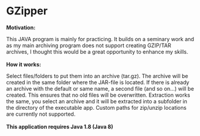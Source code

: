 # GZipper

<b>Motivation:</b><br>

This JAVA program is mainly for practicing. It builds on a seminary work and as my main archiving program does not support creating GZIP/TAR archives, I thought this would be a great opportunity to enhance my skills.<br>
<br>
<b>How it works:</b><br>

Select files/folders to put them into an archive (tar.gz). The archive will be created in the same folder where the JAR-file is located. If there is already an archive with the default or same name, a second file (and so on...) will be created. This ensures that no old files will be overwritten. Extraction works the same, you select an archive and it will be extracted into a subfolder in the directory of the executable app. Custom paths for zip/unzip locations are currently not supported.<br>
<br>
<b>This application requires Java 1.8 (Java 8)</b>
